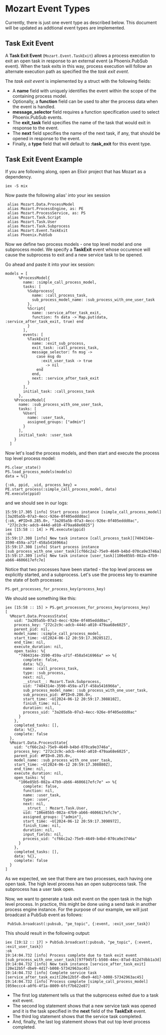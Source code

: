 # Mozart Event Types

Currently, there is just one event type as described below. This document will be updated as addtional event types are implemented.

## Task Exit Event

A **Task Exit Event** (`Mozart.Event.TaskExit`) allows a process execution to exit an open task in response to an external event (a Phoenix.PubSub event). When the task exits in this way, process execution will follow an alternate execution path as specified the the *task exit event*.

The *task exit event* is implemented by a struct with the following fields:

* A **name** field with uniquely identifies the event within the scope of the containing process model.
* Optionally, a **function** field can be used to alter the process data when the event is handled.
* **message_selector** field requires a function specification used to select Phoenix.PubSub events.
* The **exit_task** field specifies the name of the task that would exit in response to the event.
* The **next** field specifies the name of the next task, if any, that should be opened in response to the event.
* Finally, a **type** field that will default to  **:task_exit** for this event type.

## Task Exit Event Example

If you are following along, open an Elixir project that has Mozart as a dependency.

```
iex -S mix

```

Now paste the following alias' into your iex session

```
 alias Mozart.Data.ProcessModel
 alias Mozart.ProcessEngine, as: PE
 alias Mozart.ProcessService, as: PS
 alias Mozart.Task.Script
 alias Mozart.Task.User
 alias Mozart.Task.Subprocess
 alias Mozart.Event.TaskExit
 alias Phoenix.PubSub

```

Now we define two process models - one top level model and one subprocess model. We specify a **TaskExit** event whose occurence will cause the subprocess to exit and a new service task to be opened.

Go ahead and paste it into your iex session:

```
models = [
      %ProcessModel{
        name: :simple_call_process_model,
        tasks: [
          %Subprocess{
            name: :call_process_task,
            sub_process_model_name: :sub_process_with_one_user_task
          },
          %Script{
            name: :service_after_task_exit,
            function: fn data -> Map.put(data, :service_after_task_exit, true) end
          }
        ],
        events: [
          %TaskExit{
            name: :exit_sub_process,
            exit_task: :call_process_task,
            message_selector: fn msg ->
              case msg do
                :exit_user_task -> true
                _ -> nil
              end
            end,
            next: :service_after_task_exit
          }
        ],
        initial_task: :call_process_task
      },
    %ProcessModel{
      name: :sub_process_with_one_user_task,
      tasks: [
        %User{
          name: :user_task,
          assigned_groups: ["admin"]
        }
      ],
      initial_task: :user_task
    }
  ]

```

Now let's load the process models, and then start and execute the process top level process model:

```
PS.clear_state()
PS.load_process_models(models)
data = %{}

{:ok, ppid, _uid, process_key} = PE.start_process(:simple_call_process_model, data)
PE.execute(ppid)

```

and we should see in our logs:

```
15:59:17.305 [info] Start process instance [simple_call_process_model][3a205a5b-07a3-4ecc-926e-0f405eddd0ac]
{:ok, #PID<0.285.0>, "3a205a5b-07a3-4ecc-926e-0f405eddd0ac",
 "272c2c9c-adcb-444d-a010-479aa68e6025"}
iex [15:58 :: 14] > PE.execute(ppid)
:ok
15:59:17.308 [info] New task instance [call_process_task][7404314e-3590-459a-a71f-458a5416966a]
15:59:17.308 [info] Start process instance [sub_process_with_one_user_task][cf66c2a2-75e9-4649-b4bd-070ca9e3746a]
15:59:17.309 [info] New task instance [user_task][106e85b5-082a-47b9-ab66-4606617efc7e]
```

Notice that two processes have been started - the top level process we explicitly started, and a subprocess. Let's use the process key to examine the state of both processes:

```
PS.get_processes_for_process_key(process_key)

```

We should see something like this:

```
iex [15:58 :: 15] > PS.get_processes_for_process_key(process_key)
[
  %Mozart.Data.ProcessState{
    uid: "3a205a5b-07a3-4ecc-926e-0f405eddd0ac",
    process_key: "272c2c9c-adcb-444d-a010-479aa68e6025",
    parent_pid: nil,
    model_name: :simple_call_process_model,
    start_time: ~U[2024-06-12 20:59:17.302851Z],
    end_time: nil,
    execute_duration: nil,
    open_tasks: %{
      "7404314e-3590-459a-a71f-458a5416966a" => %{
        complete: false,
        data: %{},
        name: :call_process_task,
        type: :sub_process,
        next: nil,
        __struct__: Mozart.Task.Subprocess,
        uid: "7404314e-3590-459a-a71f-458a5416966a",
        sub_process_model_name: :sub_process_with_one_user_task,
        sub_process_pid: #PID<0.286.0>,
        start_time: ~U[2024-06-12 20:59:17.308810Z],
        finish_time: nil,
        duration: nil,
        process_uid: "3a205a5b-07a3-4ecc-926e-0f405eddd0ac"
      }
    },
    completed_tasks: [],
    data: %{},
    complete: false
  },
  %Mozart.Data.ProcessState{
    uid: "cf66c2a2-75e9-4649-b4bd-070ca9e3746a",
    process_key: "272c2c9c-adcb-444d-a010-479aa68e6025",
    parent_pid: #PID<0.285.0>,
    model_name: :sub_process_with_one_user_task,
    start_time: ~U[2024-06-12 20:59:17.308880Z],
    end_time: nil,
    execute_duration: nil,
    open_tasks: %{
      "106e85b5-082a-47b9-ab66-4606617efc7e" => %{
        complete: false,
        function: nil,
        name: :user_task,
        type: :user,
        next: nil,
        __struct__: Mozart.Task.User,
        uid: "106e85b5-082a-47b9-ab66-4606617efc7e",
        assigned_groups: ["admin"],
        start_time: ~U[2024-06-12 20:59:17.309097Z],
        finish_time: nil,
        duration: nil,
        input_fields: nil,
        process_uid: "cf66c2a2-75e9-4649-b4bd-070ca9e3746a"
      }
    },
    completed_tasks: [],
    data: %{},
    complete: false
  }
]

```

As we expected, we see that there are two processes, each having one open task. The high level process has an open subprocess task. The subprocess has a user task open.

Now, we want to generate a task exit event on the open task in the high level process. In practice, this might be done using a send task in another process engine instance. For the purpose of our example, we will just broadcast a PubSub event as follows:

```
 PubSub.broadcast(:pubsub, "pe_topic", {:event, :exit_user_task})

```

This should result in the following output:

```
iex [19:12 :: 17] > PubSub.broadcast(:pubsub, "pe_topic", {:event, :exit_user_task})
:ok
19:14:04.732 [info] Process complete due to task exit event [sub_process_with_one_user_task][97f945f1-b508-44ec-87ad-812d7dbb1a3d]
19:14:04.732 [info] New task instance [service_after_task_exit][20e12b5f-dbe9-4d17-b008-57342963ac45]
19:14:04.732 [info] Complete service task [service_after_task_exit[20e12b5f-dbe9-4d17-b008-57342963ac45]
19:14:04.732 [info] Process complete [simple_call_process_model][059eccc4-a0f6-4f1a-8009-6fcf7b622e87]
```

* The first log statement tells us that the subprocess exited due to a task exit event.
* The second log statement shows that a new service task was opened and it is the task specified in the **next** field of the **TaskExit** event.
* The third log statement shows that the service task completed.
* And, finally, the last log statement shows that out top level process completed.